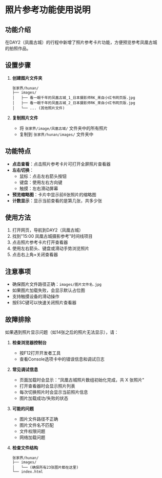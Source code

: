 # 照片参考功能使用说明

## 功能介绍

在DAY2（凤凰古城）的行程中新增了照片参考卡片功能，方便预览参考凤凰古城的拍照作品。

## 设置步骤

1. **创建图片文件夹**
   ```
   张家界/hunan/
   ├── images/
   │   ├── 看一眼千年的凤凰古城_1_日本摄影师RK_来自小红书网页版.jpg
   │   ├── 看一眼千年的凤凰古城_2_日本摄影师RK_来自小红书网页版.jpg
   │   └── ... (其他照片文件)
   ```

2. **复制照片文件**
   - 将 `张家界/image/凤凰古城/` 文件夹中的所有照片
   - 复制到 `张家界/hunan/images/` 文件夹中

## 功能特点

- **点击查看**：点击照片参考卡片可打开全屏照片查看器
- **左右切换**：
  - 鼠标：点击左右箭头按钮
  - 键盘：使用左右方向键
  - 触摸：左右滑动屏幕
- **预览缩略图**：卡片中显示前6张照片的缩略图
- **计数显示**：显示当前查看的是第几张，共多少张

## 使用方法

1. 打开网页，导航到DAY2（凤凰古城）
2. 找到"15:00 凤凰古城摄影参考"时间线项目
3. 点击照片参考卡片打开查看器
4. 使用左右箭头、键盘或滑动手势浏览照片
5. 点击右上角×关闭查看器

## 注意事项

- 确保图片文件路径正确：`images/图片文件名.jpg`
- 如果图片加载失败，会显示默认占位图
- 支持触摸设备的滑动操作
- 按ESC键可以快速关闭照片查看器

## 故障排除

如果遇到照片显示问题（如14张之后的照片无法显示），请：

1. **检查浏览器控制台**
   - 按F12打开开发者工具
   - 查看Console选项卡中的错误信息和调试日志

2. **常见调试信息**
   - 页面加载时会显示："凤凰古城照片数组初始化完成，共 X 张照片"
   - 打开查看器时会显示照片列表
   - 每次切换照片时会显示当前照片信息
   - 图片加载成功/失败的状态

3. **可能的问题**
   - 图片文件路径不正确
   - 图片文件名不匹配
   - 文件权限问题
   - 网络加载问题

4. **检查文件结构**
   ```
   张家界/hunan/
   ├── images/
   │   └── (确保所有23张图片都在这里)
   └── index.html
   ```

